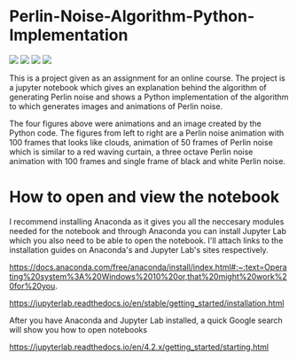 # Perlin-Noise-Algorithm-Python-Implementation
![](https://github.com/aleksgaleksiev/Perlin-Noise-Algorithm-Python-Implementation/blob/main/Figures/PerlinClouds.gif) ![](https://github.com/aleksgaleksiev/Perlin-Noise-Algorithm-Python-Implementation/blob/main/Figures/PerlinCurtain.gif) ![](https://github.com/aleksgaleksiev/Perlin-Noise-Algorithm-Python-Implementation/blob/main/Figures/PerlinNoise.gif) ![](https://github.com/aleksgaleksiev/Perlin-Noise-Algorithm-Python-Implementation/blob/main/Figures/PerlinImage.png)

This is a project given as an assignment for an online course. The project is a jupyter notebook which gives an explanation behind the algorithm of generating Perlin noise 
and shows a Python implementation of the algorithm to which generates images and animations of Perlin noise. 

The four figures above were animations and an image created by the Python code.
The figures from left to right are a Perlin noise animation with 100 frames that looks like clouds, animation of 50 frames of Perlin noise which is similar to a red waving curtain, a three octave Perlin noise animation with 100 frames and single frame of black and white Perlin noise.

# How to open and view the notebook
I recommend installing Anaconda as it gives you all the neccesary modules needed for the notebook and through Anaconda you can install Jupyter Lab which you also need to be able to open the notebook. I'll attach links to the installation guides on Anaconda's and Jupyter Lab's sites respectively.

https://docs.anaconda.com/free/anaconda/install/index.html#:~:text=Operating%20system%3A%20Windows%2010%20or,that%20might%20work%20for%20you.

https://jupyterlab.readthedocs.io/en/stable/getting_started/installation.html

After you have Anaconda and Jupyter Lab installed, a quick Google search will show you how to open notebooks

https://jupyterlab.readthedocs.io/en/4.2.x/getting_started/starting.html







